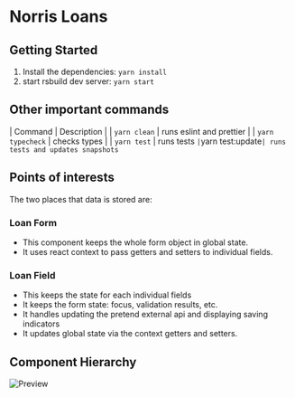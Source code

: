 # Norris Loans

## Getting Started

1. Install the dependencies: `yarn install`
2. start rsbuild dev server: `yarn start`

## Other important commands

| Command | Description |
| `yarn clean` | runs eslint and prettier |
| `yarn typecheck` | checks types |
| `yarn test` | runs tests `|`yarn test:update`| runs tests and updates snapshots`

## Points of interests

The two places that data is stored are:

### Loan Form

- This component keeps the whole form object in global state.
- It uses react context to pass getters and setters to individual fields.

### Loan Field

- This keeps the state for each individual fields
- It keeps the form state: focus, validation results, etc.
- It handles updating the pretend external api and displaying saving indicators
- It updates global state via the context getters and setters.

## Component Hierarchy

![Preview](https://docs.google.com/drawings/d/e/2PACX-1vTCee3iOw3BUbLtkfs5-_JoImHYZT3d8bsEed-rinP8gGNrVkvl4wX3x_6XhxpqytAq0ySb6zLmmvyL/pub?w=812&h=718)
